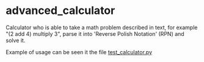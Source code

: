 # advanced_calculator

Calculator who is able to take a math problem described in text, for example "(2 add 4) multiply 3", parse it into 'Reverse Polish Notation' (RPN) and solve it.

Example of usage can be seen it the file [test_calculator.py](https://github.com/bmksimons/advanced_calculator/blob/main/calculator/test_calculator.py)
